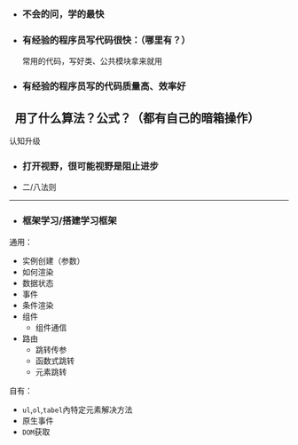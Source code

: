 + ### 不会的问，学的最快
+ ### 有经验的程序员写代码很快：（哪里有？）
   常用的代码，写好类、公共模块拿来就用
+ ### 有经验的程序员写的代码质量高、效率好
   用了什么算法？公式？（都有自己的暗箱操作）
----
认知升级
+ ### 打开视野，很可能视野是阻止进步
+ 二/八法则
--------
+ ### 框架学习/搭建学习框架
通用：
+ 实例创建（参数）
+ 如何渲染
+ 数据状态
+ 事件
+ 条件渲染
+ 组件
  + 组件通信  
+ 路由
  + 跳转传参
  + 函数式跳转
  + 元素跳转
  
自有：
+ `ul`,`ol`,`tabel`內特定元素解决方法
+ 原生事件
+ `DOM`获取

